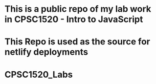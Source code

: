 # This is a public repo of my lab work in CPSC1520 - Intro to JavaScript
# This Repo is used as the source for netlify deployments

# CPSC1520_Labs
